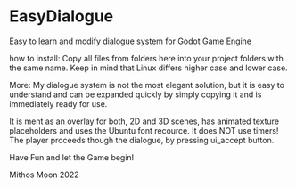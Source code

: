 # EasyDialogue
Easy to learn and modify dialogue system for Godot Game Engine

how to install:
Copy all files from folders here into your project folders with the same name.
Keep in mind that Linux differs higher case and lower case.

More:
My dialogue system is not the most elegant solution, but it is easy to understand and can be expanded quickly by simply copying it and is immediately ready for use.

It is ment as an overlay for both, 2D and 3D scenes, has animated texture placeholders and uses the Ubuntu font recource.
It does NOT use timers! The player proceeds though the dialogue, by pressing ui_accept button.

Have Fun and let the Game begin!

Mithos Moon 2022
